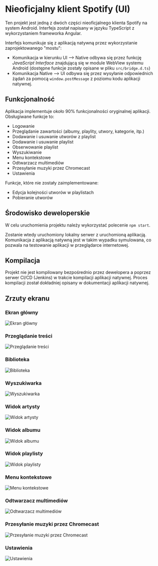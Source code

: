 # Nieoficjalny klient Spotify (UI)
Ten projekt jest jedną z dwóch części nieoficjalnego klienta Spotify na system Android. Interfejs został napisany w języku TypeScript z wykorzystaniem frameworka Angular. 

Interfejs komunikuje się z aplikacją natywną przez wykorzystanie zaprojektowanego "mostu":
 - Komunikacja w kierunku UI --> Native odbywa się przez funkcję *JavaScript Interface* znajdującą się w module WebView systemu Android (dostępne funkcje zostały opisane w pliku `src/bridge.d.ts`)
 - Komunikacja Native --> UI odbywa się przez wysyłanie odpowiednich żądań za pomocą `window.postMessage` z poziomu kodu aplikacji natywnej.
 
## Funkcjonalność
Aplikacja implementuje około 90% funkcjonalności oryginalnej aplikacji.
Obsługiwane funkcje to:
 
- Logowanie
- Przeglądanie zawartości (albumy, playlity, utwory, kategorie, itp.)
- Dodawanie i usuwanie utworów z playlist
- Dodawanie i usuwanie playlist
- Obserwowanie playlist
- Wyszukiwanie
- Menu kontekstowe
- Odtwarzacz multimediów
- Przesyłanie muzyki przez Chromecast
- Ustawienia

Funkcje, które nie zostały zaimplementowane:

 - Edycja kolejności utworów w playlistach
 - Pobieranie utworów

## Środowisko deweloperskie
W celu uruchomienia projektu należy wykorzystać polecenie `npm start`. 

Zostanie wtedy uruchomiony lokalny serwer z uruchomioną aplikacją. Komunikacja z aplikacją natywną jest w takim wypadku symulowana, co pozwala na testowanie aplikacji w przeglądarce internetowej.

## Kompilacja
Projekt nie jest kompilowany bezpośrednio przez dewelopera a poprzez serwer CI/CD (Jenkins) w trakcie kompilacji aplikacji natywnej. Proces kompilacji został dokładniej opisany w dokumentacji aplikacji natywnej.

## Zrzuty ekranu

 ### Ekran główny
![Ekran główny](/media/home.png)

### Przeglądanie treści
![Przeglądanie treści](/media/browse.png)

### Biblioteka
![Biblioteka](/media/library.png)

### Wyszukiwarka
![Wyszukiwarka](/media/search.png)

### Widok artysty
![Widok artysty](/media/artist.png)

### Widok albumu
![Widok albumu](/media/album.png)

### Widok playlisty
![Widok playlisty](/media/playlist.png)

### Menu kontekstowe
![Menu kontekstowe](/media/context_menu.png)

### Odtwarzacz multimediów
![Odtwarzacz multimediów](/media/player.png)

### Przesyłanie muzyki przez Chromecast
![Przesyłanie muzyki przez Chromecast](/media/cast.png)

### Ustawienia
![Ustawienia](/media/settings.png)

